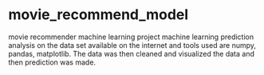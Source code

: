 # movie_recommend_model
movie recommender machine learning project machine learning prediction analysis on the data set available on the internet and tools used are  numpy, pandas, matplotlib. The data was then cleaned and visualized the data and then prediction was made.
